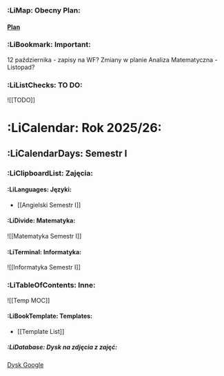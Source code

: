 ### :LiMap: Obecny Plan:

#### [Plan](https://inf.ug.edu.pl/plan/?grupa=1I)

### :LiBookmark: Important:

12 października - zapisy na WF?
Zmiany w planie Analiza Matematyczna - Listopad?

### :LiListChecks: TO DO:

![[TODO]]

# :LiCalendar: Rok 2025/26:

## :LiCalendarDays: Semestr I

### :LiClipboardList: Zajęcia:

#### :LiLanguages: Języki:

- [[Angielski Semestr I]]

#### :LiDivide: Matematyka:

![[Matematyka Semestr I]]

#### :LiTerminal: Informatyka:

![[Informatyka Semestr I]]

### :LiTableOfContents: Inne:

![[Temp MOC]]

#### :LiBookTemplate: Templates:

- [[Template List]]

##### :LiDatabase: Dysk na zdjęcia z zajęć:

[Dysk Google](https://drive.google.com/drive/folders/1qF7yvOXIvdyynQtl51JkuuojhaVy1fqX?usp=drive_link)
